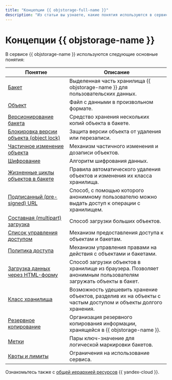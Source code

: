 ```yaml
---
title: "Концепции {{ objstorage-full-name }}"
description: "Из статьи вы узнаете, какие понятия используются в сервисе {{ objstorage-name }}." 
---
```


# Концепции {{ objstorage-name }}

В сервисе {{ objstorage-name }} используются следующие основные понятия:


Понятие | Описание
--------|----------
[Бакет](bucket.md) | Выделенная часть хранилища {{ objstorage-name }} для пользовательских данных.
[Объект](object.md)  | Файл с данными в произвольном формате.
[Версионирование бакета](versioning.md) | Средство хранения нескольких копий объекта в бакете.
[Блокировка версии объекта (object lock)](object-lock.md) | Защита версии объекта от удаления или перезаписи.
[Частичное изменение объекта](object-patch.md) | Механизм частичного изменения и дозаписи объектов.
[Шифрование](encryption.md) | Алгоритм шифрования данных.
[Жизненные циклы объектов в бакете](lifecycles.md) | Правила автоматического удаления объектов и изменения их класса хранилища.
[Подписанный (pre-signed) URL](pre-signed-urls.md) | Способ, с помощью которого анонимному пользователю можно выдать доступ к операции с хранилищем.
[Составная (multipart) загрузка](multipart.md) | Способ загрузки больших объектов.
[Список управления доступом](acl.md) | Механизм предоставления доступа к объектам и бакетам.
[Политика доступа](policy.md) | Механизм управления правами на действия с объектами и бакетами.
[Загрузка данных через HTML-форму](presigned-post-forms.md) | Способ загрузки объектов в хранилище из браузера. Позволяет анонимным пользователям загружать объекты в бакет.
[Класс хранилища](storage-class.md) | Возможность удешевить хранение объектов, разделив их на объекты с частым доступом и объекты долгого хранения.
[Резервное копирование](backup.md) | Организация резервного копирования информации, хранящейся в {{ objstorage-name }}.
[Метки](tags.md) | Пары ключ-значение для логической маркировки бакетов.
[Квоты и лимиты](limits.md) | Ограничения на использование сервиса.




Ознакомьтесь также с [общей иерархией ресурсов](../../resource-manager/concepts/resources-hierarchy.md) {{ yandex-cloud }}.
